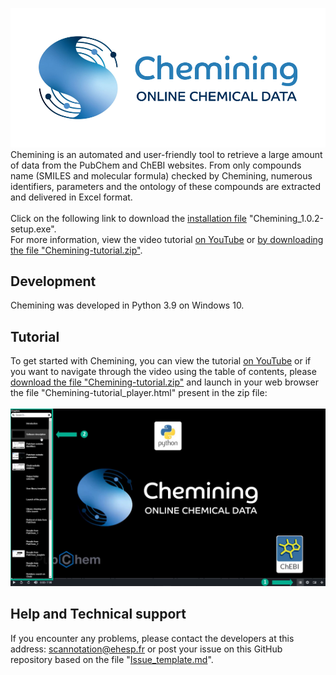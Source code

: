 ![Chemining](Chemining-logo_git.png)
Chemining is an automated and user-friendly tool to retrieve a large amount of data from the PubChem and ChEBI websites. From only compounds name (SMILES and molecular formula) checked by Chemining, numerous identifiers, parameters and the ontology of these compounds are extracted and delivered in Excel format.\
\
Click on the following link to download the [installation file](https://github.com/scannotation/Chemining_software/blob/main/Chemining_1.0.2-setup.exe) "Chemining_1.0.2-setup.exe".\
For more information, view the video tutorial [on YouTube](https://youtu.be/fFA_ibtz7Dk) or [by downloading the file "Chemining-tutorial.zip"](https://github.com/scannotation/Chemining_software/blob/main/Chemining-tutorial.zip).

## Development
Chemining was developed in Python 3.9 on Windows 10.

## Tutorial
To get started with Chemining, you can view the tutorial [on YouTube](https://youtu.be/fFA_ibtz7Dk)
or if you want to navigate through the video using the table of contents, please [download the file "Chemining-tutorial.zip"](https://github.com/scannotation/Chemining_software/blob/main/Chemining-tutorial.zip)
and launch in your web browser the file "Chemining-tutorial_player.html" present in the zip file:\
\
![tutorial_chapters](Chemining-tutorial_homepage.png)

## Help and Technical support
If you encounter any problems, please contact the developers at this address: scannotation@ehesp.fr or post your issue on this GitHub repository based on the file "[Issue_template.md](https://github.com/scannotation/Chemining_software/blob/main/Issue_template.md)".
